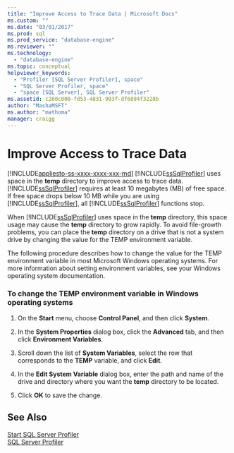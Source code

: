```yaml
---
title: "Improve Access to Trace Data | Microsoft Docs"
ms.custom: ""
ms.date: "03/01/2017"
ms.prod: sql
ms.prod_service: "database-engine"
ms.reviewer: ""
ms.technology: 
  - "database-engine"
ms.topic: conceptual
helpviewer_keywords: 
  - "Profiler [SQL Server Profiler], space"
  - "SQL Server Profiler, space"
  - "space [SQL Server], SQL Server Profiler"
ms.assetid: c260c000-fd53-4831-993f-df6894f3228b
author: "MashaMSFT"
ms.author: "mathoma"
manager: craigg
---
```

# Improve Access to Trace Data
[!INCLUDE[appliesto-ss-xxxx-xxxx-xxx-md](../../includes/appliesto-ss-xxxx-xxxx-xxx-md.md)]
  [!INCLUDE[ssSqlProfiler](../../includes/sssqlprofiler-md.md)] uses space in the **temp** directory to improve access to trace data. [!INCLUDE[ssSqlProfiler](../../includes/sssqlprofiler-md.md)] requires at least 10 megabytes (MB) of free space. If free space drops below 10 MB while you are using [!INCLUDE[ssSqlProfiler](../../includes/sssqlprofiler-md.md)], all [!INCLUDE[ssSqlProfiler](../../includes/sssqlprofiler-md.md)] functions stop.  
  
 When [!INCLUDE[ssSqlProfiler](../../includes/sssqlprofiler-md.md)] uses space in the **temp** directory, this space usage may cause the **temp** directory to grow rapidly. To avoid file-growth problems, you can place the **temp** directory on a drive that is not a system drive by changing the value for the TEMP environment variable.  
  
 The following procedure describes how to change the value for the TEMP environment variable in most Microsoft Windows operating systems. For more information about setting environment variables, see your Windows operating system documentation.  
  
### To change the TEMP environment variable in Windows operating systems  
  
1.  On the **Start** menu, choose **Control Panel**, and then click **System**.  
  
2.  In the **System Properties** dialog box, click the **Advanced** tab, and then click **Environment Variables**.  
  
3.  Scroll down the list of **System Variables**, select the row that corresponds to the **TEMP** variable, and click **Edit**.  
  
4.  In the **Edit System Variable** dialog box, enter the path and name of the drive and directory where you want the **temp** directory to be located.  
  
5.  Click **OK** to save the change.  
  
## See Also  
 [Start SQL Server Profiler](../../tools/sql-server-profiler/start-sql-server-profiler.md)   
 [SQL Server Profiler](../../tools/sql-server-profiler/sql-server-profiler.md)  
  
  
